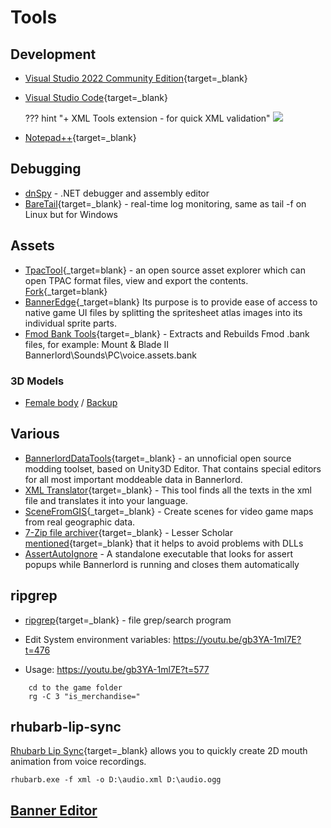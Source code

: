 # Tools

## Development

* [Visual Studio 2022 Community Edition](https://visualstudio.microsoft.com/vs/community/){target=_blank}
* [Visual Studio Code](https://code.visualstudio.com/download){target=_blank}

    ??? hint "+ XML Tools extension - for quick XML validation"
        ![](https://imgur.com/yu7eBvp.png)

* [Notepad++](https://notepad-plus-plus.org/){target=_blank}

## Debugging

* [dnSpy](/resources/dnspy) - .NET debugger and assembly editor
* [BareTail](https://www.baremetalsoft.com/baretail/){target=_blank} - real-time log monitoring, same as tail -f on Linux but for Windows


## Assets

* [TpacTool](https://github.com/szszss/TpacTool){_target=blank} - an open source asset explorer which can open TPAC format files, view and export the contents. [Fork](https://github.com/hunharibo/TpacTool){_target=blank}
* [BannerEdge](https://github.com/hunharibo/BannerEdge){_target=blank} Its purpose is to provide ease of access to native game UI files by splitting the spritesheet atlas images into its individual sprite parts.
* [Fmod Bank Tools](https://www.nexusmods.com/rugbyleaguelive3/mods/2){target=_blank} - Extracts and Rebuilds Fmod .bank files, for example: Mount & Blade II Bannerlord\Sounds\PC\voice.assets.bank

### 3D Models

- [Female body](https://drive.google.com/open?id=13oq_ni-a2eXTBlLF-8I7tI7s8tyfPvfk) / [Backup](https://drive.google.com/file/d/1jnBoOYNqH1jNcGofVRDYUIJEvfxm4_b4/view?usp=drive_link)


## Various

* [BannerlordDataTools](https://www.nexusmods.com/mountandblade2bannerlord/mods/4220){target=_blank} - an unnoficial open source modding toolset, based on Unity3D Editor. That contains special editors for all most important moddeable data in Bannerlord.
* [XML Translator](https://www.nexusmods.com/mountandblade2bannerlord/mods/5131){target=_blank} - This tool finds all the texts in the xml file and translates it into your language.
* [SceneFromGIS](https://scenefromgis.14egaming.com/){_target=_blank} - Create scenes for video game maps from real geographic data.
* [7-Zip file archiver](https://www.7-zip.org/){target=_blank} - Lesser Scholar [mentioned](https://youtu.be/1788IeNzOYQ?t=153){target=_blank} that it helps to avoid problems with DLLs
* [AssertAutoIgnore](https://github.com/poheniks/AssertAutoIgnore) - A standalone executable that looks for assert popups while Bannerlord is running and closes them automatically



## ripgrep

* [ripgrep](https://github.com/BurntSushi/ripgrep){target=_blank} - file grep/search program

* Edit System environment variables: https://youtu.be/gb3YA-1ml7E?t=476
* Usage: https://youtu.be/gb3YA-1ml7E?t=577

```
    cd to the game folder
    rg -C 3 "is_merchandise="
```


## rhubarb-lip-sync

[Rhubarb Lip Sync](https://github.com/DanielSWolf/rhubarb-lip-sync){target=_blank} allows you to quickly create 2D mouth animation from voice recordings.

```
rhubarb.exe -f xml -o D:\audio.xml D:\audio.ogg
```


## [Banner Editor](https://bannerlord.party/banner/)


